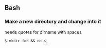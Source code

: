 ## Bash
### Make a new directory and change into it
needs quotes for dirname with spaces
```console
$ mkdir foo && cd $_ 
```
